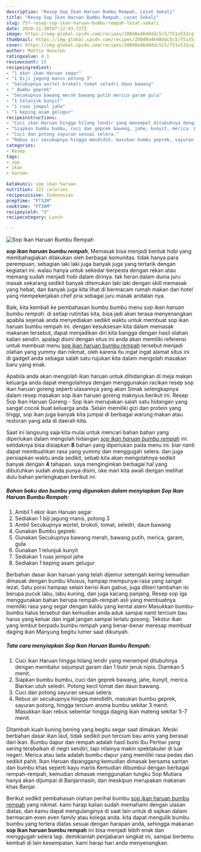 ```yaml
---
description: "Resep Sop Ikan Haruan Bumbu Rempah, Lezat Sekali"
title: "Resep Sop Ikan Haruan Bumbu Rempah, Lezat Sekali"
slug: 757-resep-sop-ikan-haruan-bumbu-rempah-lezat-sekali
date: 2020-11-30T07:12:43.727Z
image: https://img-global.cpcdn.com/recipes/200d0a4648ddc5c5/751x532cq70/sop-ikan-haruan-bumbu-rempah-foto-resep-utama.jpg
thumbnail: https://img-global.cpcdn.com/recipes/200d0a4648ddc5c5/751x532cq70/sop-ikan-haruan-bumbu-rempah-foto-resep-utama.jpg
cover: https://img-global.cpcdn.com/recipes/200d0a4648ddc5c5/751x532cq70/sop-ikan-haruan-bumbu-rempah-foto-resep-utama.jpg
author: Mattie Houston
ratingvalue: 4.1
reviewcount: 15
recipeingredient:
- "1 ekor ikan Haruan segar"
- "1 biji jagung manis potong 3"
- "Secukupnya wortel brokoli tomat seledri daun bawang"
- " Bumbu geprek"
- "Secukupnya bawang merah bawang putih merica garam gula"
- "1 telunjuk kunyit"
- "1 ruas jempol jahe"
- "1 keping asam gelugur"
recipeinstructions:
- "Cuci ikan Haruan hingga hilang lendir yang menempel ditubuhnya dengan membalur sejumput garam dan 1 butir jeruk nipis. Diamkan 5 menit."
- "Siapkan bumbu bumbu, cuci dan geprek bawang, jahe, kunyit, merica. Biarkan utuh seledri. Potong kecil tomat dan daun bawang."
- "Cuci dan potong sayuran sesuai selera."
- "Rebus air secukupnya hingga mendidih, masukan bumbu geprek, sayuran potong, hingga tercium aroma bumbu sekitar 3 menit. Masukkan ikan rebus sebentar hingga daging ikan mateng sekitar 5-7 menit."
categories:
- Resep
tags:
- sop
- ikan
- haruan

katakunci: sop ikan haruan 
nutrition: 222 calories
recipecuisine: Indonesian
preptime: "PT32M"
cooktime: "PT30M"
recipeyield: "3"
recipecategory: Lunch

---
```



![Sop Ikan Haruan Bumbu Rempah](https://img-global.cpcdn.com/recipes/200d0a4648ddc5c5/751x532cq70/sop-ikan-haruan-bumbu-rempah-foto-resep-utama.jpg)

<b><i>sop ikan haruan bumbu rempah</i></b>, Memasak bisa menjadi bentuk hobi yang membahagiakan dilakukan oleh berbagai komunitas. tidak hanya para perempuan, sebagian laki laki juga banyak juga yang tertarik dengan kegiatan ini. walau hanya untuk sekedar berpesta dengan rekan atau memang sudah menjadi hobi dalam dirinya. tak heran dalam dunia juru masak sekarang sedikit banyak ditemukan laki laki dengan skill memasak yang hebat, dan banyak juga kita lihat di bermacam rumah makan dan hotel yang mempekerjakan chef pria sebagai juru masak andalan nya.

Baik, kita kembali ke pembahasan bumbu bumbu menu <i>sop ikan haruan bumbu rempah</i>. di setiap rutinitas kita, bisa jadi akan terasa menyenangkan apabila sejenak anda menyediakan sedikit waktu untuk membuat sop ikan haruan bumbu rempah ini. dengan kesuksesan kita dalam memasak makanan tersebut, dapat menjadikan diri kita bangga dengan hasil olahan kalian sendiri. apalagi disini dengan situs ini anda akan memiliki referensi untuk membuat menu <u>sop ikan haruan bumbu rempah</u> tersebut menjadi olahan yang yummy dan nikmat, oleh karena itu ingat ingat alamat situs ini di gadget anda sebagai salah satu rujukan kita dalam mengolah masakan baru yang enak.

Apabila anda akan mengolah ikan haruan untuk dihidangkan di meja makan keluarga anda dapat mengolahnya dengan menggunakan racikan resep sop ikan haruan goreng seperti ulasannya yang akan Simak selengkapnya dalam resep masakan sop ikan haruan goreng maknyus berikut ini. Resep Sop Ikan Haruan Goreng - Sop ikan merupakan salah satu hidangan yang sangat cocok buat keluarga anda. Selain memiliki gizi dan protein yang tinggi, sop ikan juga banyak kita jumpai di berbagai warung makan atau restoran yang ada di daerah kita.


Saat ini langsung saja kita mulai untuk mencari bahan bahan yang diperlukan dalam mengolah hidangan <u><i>sop ikan haruan bumbu rempah</i></u> ini. setidaknya bisa disiapkan <b>8</b> bahan yang diperlukan pada menu ini. biar nanti dapat membuahkan rasa yang yummy dan menggugah selera. dan juga persiapkan waktu anda sedikit, sebab kita akan mengolahnya sedikit banyak dengan <b>4</b> tahapan. saya menginginkan berbagai hal yang dibutuhkan sudah anda punya disini, oke mari kita awali dengan melihat dulu bahan perlengkapan berikut ini.

<!--inarticleads1-->

##### Bahan baku dan bumbu yang digunakan dalam menyiapkan Sop Ikan Haruan Bumbu Rempah:

1. Ambil 1 ekor ikan Haruan segar
1. Sediakan 1 biji jagung manis, potong 3
1. Ambil Secukupnya wortel, brokoli, tomat, seledri, daun bawang
1. Gunakan  Bumbu geprek:
1. Gunakan Secukupnya bawang merah, bawang putih, merica, garam, gula
1. Gunakan 1 telunjuk kunyit
1. Sediakan 1 ruas jempol jahe
1. Sediakan 1 keping asam gelugur


Berbahan dasar ikan haruan yang telah dijemur setengah kering kemudian dimasak dengan bumbu khusus, hampap mempunyai rasa yang sangat lezat. Satu porsi hampap selain berisi ikan gabus, juga diberi tambahan isi berupa pucuk labu, labu kuning, dan juga kacang panjang. Resep sop iga menggunakan bahan berupa rempah-rempah asli yang membuatnya memiliki rasa yang segar dengan kaldu yang kental alami Masukkan bumbu-bumbu halus tersebut dan kemudian anda aduk sampai nanti tercium bau harus yang keluar dan ingat jangan sampai terlalu gosong. Tekstur ikan yang lembut berpadu bumbu rempah yang benar-benar meresap membuat daging ikan Manyung begitu lumer saat dikunyah. 

<!--inarticleads2-->

##### Tata cara menyiapkan Sop Ikan Haruan Bumbu Rempah:

1. Cuci ikan Haruan hingga hilang lendir yang menempel ditubuhnya dengan membalur sejumput garam dan 1 butir jeruk nipis. Diamkan 5 menit.
1. Siapkan bumbu bumbu, cuci dan geprek bawang, jahe, kunyit, merica. Biarkan utuh seledri. Potong kecil tomat dan daun bawang.
1. Cuci dan potong sayuran sesuai selera.
1. Rebus air secukupnya hingga mendidih, masukan bumbu geprek, sayuran potong, hingga tercium aroma bumbu sekitar 3 menit. Masukkan ikan rebus sebentar hingga daging ikan mateng sekitar 5-7 menit.


Ditambah kuah kuning bening yang begitu segar saat dimakan. Meski berbahan dasar ikan laut, tidak sedikit pun tercium bau amis yang berasal dari ikan. Bumbu dapur dan rempah adalah hasil bumi Ibu Pertiwi yang sering terabaikan di negri sendiri, tapi nilainya makin spektakuler di luar negeri. Merica atau lada adalah bumbu dapur yang memiliki rasa pedas dan sedikit pahit. Ikan Haruan dipanggang kemudian dimasak bersama santan dan bumbu khas seperti kayu manis Kemudian dibumbui dengan berbagai rempah-rempah, kemudian dimasak menggunakan tungku Sop Mutiara hanya akan dijumpai di Banjarmasin, dan meskipun merupakan makanan khas Banjar. 

Berikut sedikit pembahasan olahan perihal bumbu <u>sop ikan haruan bumbu rempah</u> yang nikmat. kami harap kalian sudah memahami dengan ulasan diatas, dan kamu dapat mengulanginya di saat lain untuk di sajikan dalam bermacam even even family atau kolega anda. kita dapat mengulik bumbu bumbu yang tertera diatas sesuai dengan harapan anda, sehingga makanan <b>sop ikan haruan bumbu rempah</b> ini bisa menjadi lebih enak dan menggugah selera lagi. demikianlah penjabaran singkat ini, sampai bertemu kembali di lain kesempatan. kami harap hari anda menyenangkan.
